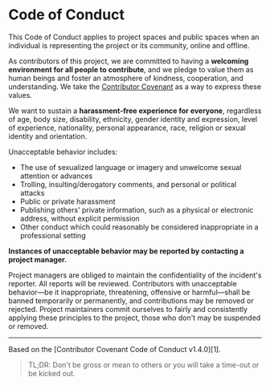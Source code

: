 # Code of Conduct
This Code of Conduct applies to project spaces and public spaces when an individual is representing the project or its community, online and offline.

As contributors of this project, we are committed to having a **welcoming environment for all people to contribute**, and we pledge to value them as human beings and foster an atmosphere of kindness, cooperation, and understanding. We take the [Contributor Covenant] as a way to express these values.

We want to sustain a **harassment-free experience for everyone**, regardless of age, body size, disability, ethnicity, gender identity and expression, level of experience, nationality, personal appearance, race, religion or sexual identity and orientation.

Unacceptable behavior includes:
- The use of sexualized language or imagery and unwelcome sexual attention or advances
- Trolling, insulting/derogatory comments, and personal or political attacks
- Public or private harassment
- Publishing others' private information, such as a physical or electronic
  address, without explicit permission
- Other conduct which could reasonably be considered inappropriate in a
  professional setting

**Instances of unacceptable behavior may be reported by contacting a project manager.**

Project managers are obliged to maintain the confidentiality of the incident's reporter. All reports will be reviewed. Contributors with unacceptable behavior­­­—be it inappropriate, threatening, offensive or harmful—shall be banned temporarily or permanently, and contributions may be removed or rejected. Project maintainers commit ourselves to fairly and consistently applying these principles to the project, those who don't may be suspended or removed.
<hr>
Based on the [Contributor Covenant Code of Conduct v1.4.0][1].

> TL;DR: Don't be gross or mean to others or you will take a time-out or be kicked out.

[1]: http://contributor-covenant.org/version/1/4/
[Contributor covenant]: http://contributor-covenant.org/
